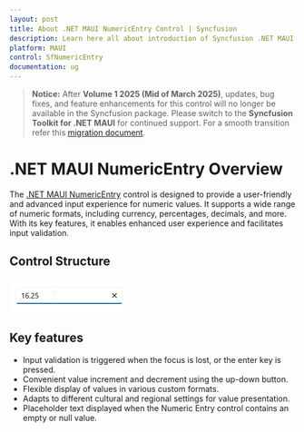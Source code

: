 ```yaml
---
layout: post
title: About .NET MAUI NumericEntry Control | Syncfusion
description: Learn here all about introduction of Syncfusion .NET MAUI NumericEntry (SfNumericEntry) control, its features, and more.
platform: MAUI
control: SfNumericEntry
documentation: ug
---
```


> **Notice:** After **Volume 1 2025 (Mid of March 2025)**, updates, bug fixes, and feature enhancements for this control will no longer be available in the Syncfusion package. Please switch to the **Syncfusion Toolkit for .NET MAUI** for continued support. For a smooth transition refer this [migration document](https://help.syncfusion.com/maui-toolkit/migration).

# .NET MAUI NumericEntry Overview

The [.NET MAUI NumericEntry](https://help.syncfusion.com/cr/maui/Syncfusion.Maui.Inputs.SfNumericEntry.html) control is designed to provide a user-friendly and advanced input experience for numeric values. It supports a wide range of numeric formats, including currency, percentages, decimals, and more. With its key features, it enables enhanced user experience and facilitates input validation.

## Control Structure

![.NET MAUI NumericEntry structure](Overview_images/overview_img.png)

## Key features

* Input validation is triggered when the focus is lost, or the enter key is pressed.
* Convenient value increment and decrement using the up-down button.
* Flexible display of values in various custom formats.
* Adapts to different cultural and regional settings for value presentation.
* Placeholder text displayed when the Numeric Entry control contains an empty or null value.
